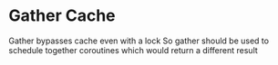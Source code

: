 # Gather Cache

Gather bypasses cache even with a lock
So gather should be used to schedule together coroutines which would return a different result
